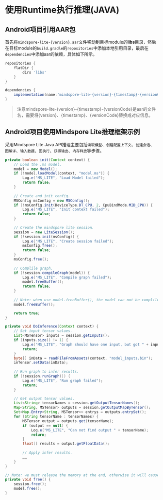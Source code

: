 # 使用Runtime执行推理(JAVA)

## Android项目引用AAR包

首先将`mindspore-lite-{version}.aar`文件移动到目标module的**libs**目录，然后在目标module的`build.gradle`的`repositories`中添加本地引用目录，最后在`dependencies`中添加aar的依赖，具体如下所示。

```groovy
repositories {
    flatDir {
        dirs 'libs'
    }
}

dependencies {
    implementation(name:'mindspore-lite-{version}-{timestamp}-{versionCode}', ext:'aar')
}
```

> 注意mindspore-lite-{version}-{timestamp}-{versionCode}是aar的文件名，需要将{version}、{timestamp}、{versionCode}替换成对应信息。

## Android项目使用Mindspore Lite推理框架示例

采用Mindspore Lite Java API推理主要包括`读取模型`、`创建配置上下文`、`创建会话`、`图编译`、`输入数据`、`图执行`、`获得输出`、`内存释放`等步骤。

```java
private boolean init(Context context) {
    // Load the .ms model.
    model = new Model();
    if (!model.loadModel(context, "model.ms")) {
        Log.e("MS_LITE", "Load Model failed");
        return false;
    }
    
    // Create and init config.
    MSConfig msConfig = new MSConfig();
    if (!msConfig.init(DeviceType.DT_CPU, 2, CpuBindMode.MID_CPU)) {
        Log.e("MS_LITE", "Init context failed");
        return false;
    }
    
    // Create the mindspore lite session.
    session = new LiteSession();
    if (!session.init(msConfig)) {
        Log.e("MS_LITE", "Create session failed");
        msConfig.free();
        return false;
    }
    msConfig.free();
    
    // Complile graph.
    if (!session.compileGraph(model)) {
        Log.e("MS_LITE", "Compile graph failed");
        model.freeBuffer();
        return false;
    }
    
    // Note: when use model.freeBuffer(), the model can not be complile graph again.
    model.freeBuffer();

    return true;
}

private void DoInference(Context context) {
    // Set input tensor values.
    List<MSTensor> inputs = session.getInputs();
    if (inputs.size() != 1) {
        Log.e("MS_LITE", "Graph should have one input, but got " + inputs.size() + " inputs");
        return;
    }
    byte[] inData = readFileFromAssets(context, "model_inputs.bin");
    inTensor.setData(inData);
    
    // Run graph to infer results.
    if (!session.runGraph()) {
        Log.e("MS_LITE", "Run graph failed");
        return;
    }

    // Get output tensor values.
    List<String> tensorNames = session.getOutputTensorNames();
    Map<String, MSTensor> outputs = session.getOutputMapByTensor();
    Set<Map.Entry<String, MSTensor>> entrys = outputs.entrySet();
    for (String tensorName : tensorNames) {
        MSTensor output = outputs.get(tensorName);
        if (output == null) {
            Log.e("MS_LITE", "Can not find output " + tensorName);
            return;
        }
        float[] results = output.getFloatData();
        
        // Apply infer results.
        ……
    }
}

// Note: we must release the memory at the end, otherwise it will cause the memory leak.
private void free() {
    session.free();
    model.free();
}
```

